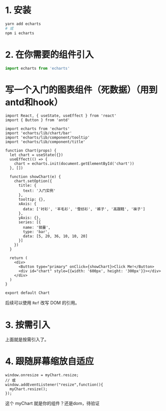 # 1. 安装

``` BASH
yarn add echarts
# 或
npm i echarts
```

# 2. 在你需要的组件引入

``` js
import echarts from 'echarts'
```

# 写一个入门的图表组件（死数据）（用到antd和hook）

``` JSX
import React, { useState, useEffect } from 'react'
import { Button } from 'antd'

import echarts from 'echarts'
import 'echarts/lib/chart/bar'
import 'echarts/lib/component/tooltip'
import 'echarts/lib/component/title'

function Chart(props) {
  let chart = useState({})
  useEffect(() => {
    chart = echarts.init(document.getElementById('chart'))
  }, [])

  function showChart(e) {
    chart.setOption({
      title: {
        text: '入门实例'
      },
      tooltip: {},
      xAxis: {
        data: ['衬衫', '羊毛衫', '雪纺衫', '裤子', '高跟鞋', '袜子']
      },
      yAxis: {},
      series: [{
        name: '销量',
        type: 'bar',
        data: [5, 20, 36, 10, 10, 20]
      }]
    })
  }
  
  return (
    <div>
      <Button type="primary" onClick={showChart}>Click Me!</Button>
      <div id="chart" style={{width: '600px', height: '300px'}}></div>
    </div>
  )
}

export default Chart
```

后续可以使用 `Ref` 改写 DOM 的引用。

# 3. 按需引入

上面就是按需引入了。

# 4. 跟随屏幕缩放自适应

``` JS
window.onresize = myChart.resize;
// 或
window.addEventListener("resize",function(){
  myChart.resize();
});
```

这个 myChart 就是你的组件？还是dom，待验证